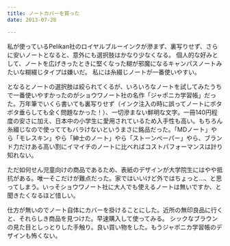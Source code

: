 ```yaml
---
title: ノートカバーを買った
date: 2013-07-28

---
```




私が使っているPelikan社のロイヤルブルーインクが滲まず、裏写りせず、さらに安いノートとなると、意外にも選択肢はかなり少なくなる。
個人的な好みとして、ノートを広げきったときに堅くなった糊が邪魔になるキャンパスノートみたいな糊綴じタイプは嫌いだ。
私には糸綴じノートが一番使いやすい。

となるとノートの選択肢は絞られてくるが、いろいろなノートを試してみたうちで一番使いやすかったのがショウワノート社の名作「ジャポニカ学習帳」だった。万年筆でいくら書いても裏写りせず（インク注入の時に誤ってノートにボタボタ垂らしても全く問題なかった！）、一切滲まない鮮明な文字。一冊140円程度の安さに加え、日本中の小学生に愛用されているため入手性も高い。もちろん糸綴じなので使っててもバラけないというまさに銘品だった。「MDノート」やら「モレスキン」やら「紳士のノート」やら「ストーンペーパー」やら、ブランド力だけある高い割にイマイチのノートに比べればコストパフォーマンスは計り知れない。

ただ如何せん児童向けの商品であるため、表紙のデザインが大学院生にはやや抵抗がある。唯一そこだけが難点だった。家ではいいけど外ではちょっと…、と思ってしまう。いっそショウワノート社に大人でも使えるノートは無いですか、と聞きたくなるほど惜しい。

仕方が無いのでノート自体にカバーを掛けることにした。近所の無印良品に行くと、それらしき商品を見つけた。早速購入して使ってみる。
シックなブラウンの見た目としっとりした手触り。良い買い物をした。もうジャポニカ学習帳のデザインも怖くない。
